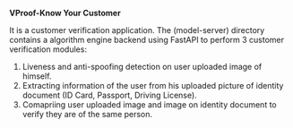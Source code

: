 **VProof-Know Your Customer**

It is a customer verification application. The (model-server) directory contains a algorithm engine backend using FastAPI to perform 3 customer verification modules:

  1. Liveness and anti-spoofing detection on user uploaded image of himself.
  2. Extracting information of the user from his uploaded picture of identity document (ID Card, Passport, Driving License).
  3. Comapriing user uploaded image and image on identity document to verify they are of the same person.
